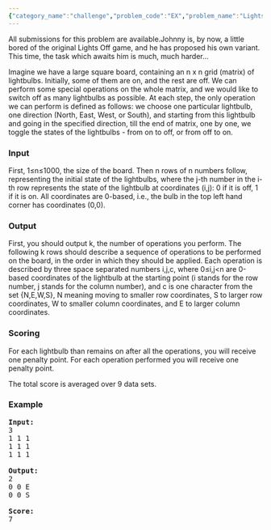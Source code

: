 ```yaml
---
{"category_name":"challenge","problem_code":"EX","problem_name":"Lights Off, Revisited!","languages_supported":{"0":"C","1":"JAVA"},"max_timelimit":6,"source_sizelimit":50000,"problem_author":"admin","problem_tester":null,"date_added":"15-06-2009","tags":{"0":"admin"},"time":{"view_start_date":1247658097,"submit_start_date":1247658097,"visible_start_date":1247657796,"end_date":1735669800},"is_direct_submittable":false,"layout":"problem"}
---
```

<span class="solution-visible-txt">All submissions for this problem are available.</span>Johnny is, by now, a little bored of the original Lights Off game, and he has proposed his own variant. This time, the task which awaits him is much, much harder...

<p>Imagine we have a large square board, containing an n x n grid (matrix) of lightbulbs. Initially, some of them are on, and the rest are off. We can perform some special operations on the whole matrix, and we would like to switch off as many lightbulbs as possible. At each step, the only operation we can perform is defined as follows: we choose one particular lightbulb, one direction (North, East, West, or South), and starting from this lightbulb and going in the specified direction, till the end of matrix, one by one, we toggle the states of the lightbulbs - from on to off, or from off to on.</p>
<h3>Input</h3>
<p>First, 1≤n≤1000, the size of the board. Then n rows of n numbers follow, representing the initial state of the lightbulbs, where the j-th number in the i-th row represents the state of the lightbulb at coordinates (i,j): 0 if it is off, 1 if it is on. All coordinates are 0-based, i.e., the bulb in the top left hand corner has coordinates (0,0).</p>
<h3>Output</h3>
<p>First, you should output k, the number of operations you perform. The following k rows should describe a sequence of operations to be performed on the board, in the order in which they should be applied. Each operation is described by three space separated numbers i,j,c, where 0≤i,j&lt;n are 0-based coordinates of the lightbulb at the starting point (i stands for the row number, j stands for the column number), and c is one character from the set {N,E,W,S}, N meaning moving to smaller row coordinates, S to larger row coordinates, W to smaller column coordinates, and E to larger column coordinates.</p>
<h3>Scoring</h3>
<p>For each lightbulb than remains on after all the operations, you will receive one penalty point. For each operation performed you will receive one penalty point.</p>

<p>The total score is averaged over 9 data sets.
<h3>Example</h3>
<pre><strong>Input:</strong><br />3<br />1 1 1<br />1 1 1<br />1 1 1<br /><br /><strong>Output:</strong><br />2<br />0 0 E<br />0 0 S<br /><strong><br />Score:</strong><br />7<br /></pre></p>